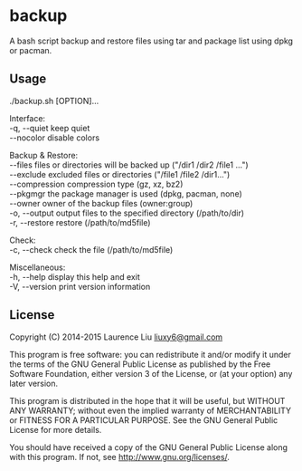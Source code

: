 backup
======

A bash script backup and restore files using tar and package list using dpkg or pacman.


## Usage

./backup.sh [OPTION]...   
   
Interface:   
    -q, --quiet            keep quiet   
        --nocolor          disable colors   
   
Backup & Restore:   
        --files            files or directories will be backed up ("/dir1 /dir2 /file1 ...")   
        --exclude          excluded files or directories ("/file1 /file2 /dir1...")   
        --compression      compression type (gz, xz, bz2)   
        --pkgmgr           the package manager is used (dpkg, pacman, none)   
        --owner            owner of the backup files (owner:group)   
    -o, --output           output files to the specified directory (/path/to/dir)   
    -r, --restore          restore (/path/to/md5file)   
   
Check:   
    -c, --check            check the file (/path/to/md5file)   
   
Miscellaneous:   
    -h, --help             display this help and exit   
    -V, --version          print version information   


## License

Copyright (C) 2014-2015  Laurence Liu <liuxy6@gmail.com>

This program is free software: you can redistribute it and/or modify it under the terms of the GNU General Public License as published by the Free Software Foundation, either version 3 of the License, or (at your option) any later version.

This program is distributed in the hope that it will be useful, but WITHOUT ANY WARRANTY; without even the implied warranty of MERCHANTABILITY or FITNESS FOR A PARTICULAR PURPOSE.  See the GNU General Public License for more details.

You should have received a copy of the GNU General Public License along with this program.  If not, see <http://www.gnu.org/licenses/>.
